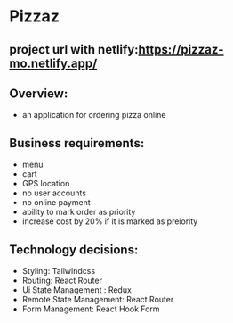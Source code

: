 # Pizzaz
## project url with netlify:https://pizzaz-mo.netlify.app/

## Overview:
- an application for ordering pizza online
## Business requirements:
- menu
- cart
- GPS location
- no user accounts
- no online payment
- ability to mark order as priority 
- increase cost by 20% if it is marked as preiority
## Technology decisions:
- Styling: Tailwindcss
- Routing: React Router
- Ui State Management : Redux
- Remote State  Management: React Router
- Form Management: React Hook Form 

